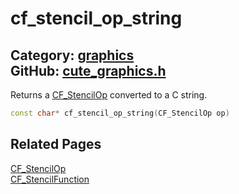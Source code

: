 [](../header.md ':include')

# cf_stencil_op_string

Category: [graphics](https://github.com/RandyGaul/cute_framework/blob/master/docs/api_reference?id=graphics)  
GitHub: [cute_graphics.h](https://github.com/RandyGaul/cute_framework/blob/master/include/cute_graphics.h)  
---

Returns a [CF_StencilOp](https://github.com/RandyGaul/cute_framework/blob/master/docs/graphics/cf_stencilop.md) converted to a C string.

```cpp
const char* cf_stencil_op_string(CF_StencilOp op)
```

## Related Pages

[CF_StencilOp](https://github.com/RandyGaul/cute_framework/blob/master/docs/graphics/cf_stencilop.md)  
[CF_StencilFunction](https://github.com/RandyGaul/cute_framework/blob/master/docs/graphics/cf_stencilfunction.md)  
